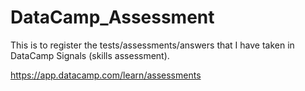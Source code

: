 # DataCamp_Assessment
This is to register the tests/assessments/answers that I have taken in DataCamp Signals (skills assessment).

https://app.datacamp.com/learn/assessments



